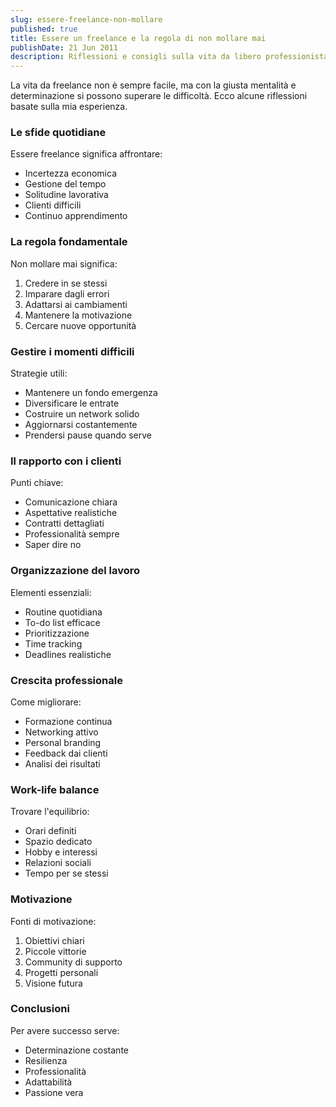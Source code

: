 ```yaml
---
slug: essere-freelance-non-mollare
published: true
title: Essere un freelance e la regola di non mollare mai
publishDate: 21 Jun 2011
description: Riflessioni e consigli sulla vita da libero professionista
---
```


La vita da freelance non è sempre facile, ma con la giusta mentalità e determinazione si possono superare le difficoltà. Ecco alcune riflessioni basate sulla mia esperienza.

<!--more-->

### Le sfide quotidiane

Essere freelance significa affrontare:
- Incertezza economica
- Gestione del tempo
- Solitudine lavorativa
- Clienti difficili 
- Continuo apprendimento

### La regola fondamentale

Non mollare mai significa:
1. Credere in se stessi
2. Imparare dagli errori
3. Adattarsi ai cambiamenti
4. Mantenere la motivazione
5. Cercare nuove opportunità

### Gestire i momenti difficili

Strategie utili:
- Mantenere un fondo emergenza
- Diversificare le entrate
- Costruire un network solido
- Aggiornarsi costantemente
- Prendersi pause quando serve

### Il rapporto con i clienti

Punti chiave:
- Comunicazione chiara
- Aspettative realistiche
- Contratti dettagliati
- Professionalità sempre
- Saper dire no

### Organizzazione del lavoro

Elementi essenziali:
- Routine quotidiana
- To-do list efficace
- Prioritizzazione
- Time tracking
- Deadlines realistiche

### Crescita professionale

Come migliorare:
- Formazione continua
- Networking attivo
- Personal branding
- Feedback dai clienti
- Analisi dei risultati

### Work-life balance

Trovare l'equilibrio:
- Orari definiti
- Spazio dedicato
- Hobby e interessi
- Relazioni sociali
- Tempo per se stessi

### Motivazione

Fonti di motivazione:
1. Obiettivi chiari
2. Piccole vittorie
3. Community di supporto
4. Progetti personali
5. Visione futura

### Conclusioni

Per avere successo serve:
- Determinazione costante
- Resilienza
- Professionalità
- Adattabilità
- Passione vera